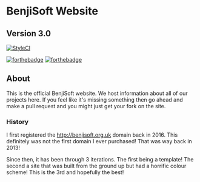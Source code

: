 # BenjiSoft Website
## Version 3.0

[![StyleCI](https://github.styleci.io/repos/55439514/shield?branch=master)](https://github.styleci.io/repos/55439514)  

[![forthebadge](https://forthebadge.com/images/badges/built-with-love.svg)](https://forthebadge.com) [![forthebadge](https://forthebadge.com/images/badges/contains-cat-gifs.svg)](https://forthebadge.com)

## About
This is the official BenjiSoft website. We host information about all of our projects here. If you feel like it's missing something then go ahead and make a pull request and you might just get your fork on the site.

### History
I first registered the http://benjisoft.org.uk domain back in 2016. This definitely was not the first domain I ever purchased! That was way back in 2013!

Since then, it has been through 3 iterations. The first being a template! The second a site that was built from the ground up but had a horrific colour scheme! This is the 3rd and hopefully the best!

